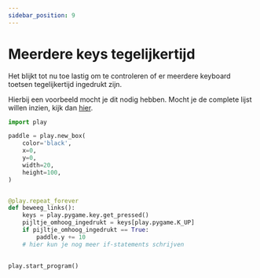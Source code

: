 ```yaml
---
sidebar_position: 9
---
```


# Meerdere keys tegelijkertijd

Het blijkt tot nu toe lastig om te controleren of er meerdere keyboard toetsen
tegelijkertijd ingedrukt zijn.

Hierbij een voorbeeld mocht je dit nodig hebben.
Mocht je de complete lijst willen inzien, kijk dan [hier](https://github.com/Corderius-College-Amersfoort/play/blob/master/play/io/keypress.py).
```python
import play

paddle = play.new_box(
    color='black',
    x=0,
    y=0,
    width=20,
    height=100,
)


@play.repeat_forever
def beweeg_links():
    keys = play.pygame.key.get_pressed()
    pijltje_omhoog_ingedrukt = keys[play.pygame.K_UP]
    if pijltje_omhoog_ingedrukt == True:
        paddle.y += 10
    # hier kun je nog meer if-statements schrijven
    
    
play.start_program()
```











